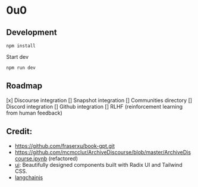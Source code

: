 # 0u0


## Development

```
npm install
```

Start dev

```
npm run dev
```

## Roadmap
[x] Discourse integration
[] Snapshot integration
[] Communities directory
[] Discord integration
[] Github integration
[] RLHF (reinforcement learning from human feedback)

## Credit:

* https://github.com/fraserxu/book-gpt.git
* https://github.com/mcmcclur/ArchiveDiscourse/blob/master/ArchiveDiscourse.ipynb (refactored)
* [ui](https://github.com/shadcn/ui): Beautifully designed components built with Radix UI and Tailwind CSS.
* [langchainjs](https://hwchase17.github.io/langchainjs/docs/overview/)
